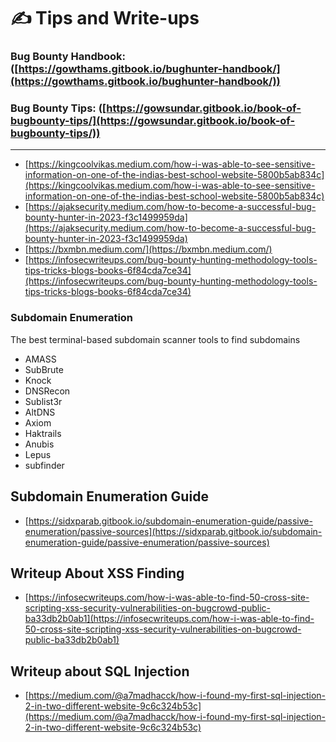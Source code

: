 # ✍ Tips and Write-ups

### Bug Bounty Handbook: ([https://gowthams.gitbook.io/bughunter-handbook/](https://gowthams.gitbook.io/bughunter-handbook/))

### Bug Bounty Tips: ([https://gowsundar.gitbook.io/book-of-bugbounty-tips/](https://gowsundar.gitbook.io/book-of-bugbounty-tips/))

***

* [https://kingcoolvikas.medium.com/how-i-was-able-to-see-sensitive-information-on-one-of-the-indias-best-school-website-5800b5ab834c](https://kingcoolvikas.medium.com/how-i-was-able-to-see-sensitive-information-on-one-of-the-indias-best-school-website-5800b5ab834c)
* [https://ajaksecurity.medium.com/how-to-become-a-successful-bug-bounty-hunter-in-2023-f3c1499959da](https://ajaksecurity.medium.com/how-to-become-a-successful-bug-bounty-hunter-in-2023-f3c1499959da)
* [https://bxmbn.medium.com/](https://bxmbn.medium.com/)
* [https://infosecwriteups.com/bug-bounty-hunting-methodology-tools-tips-tricks-blogs-books-6f84cda7ce34](https://infosecwriteups.com/bug-bounty-hunting-methodology-tools-tips-tricks-blogs-books-6f84cda7ce34)

### Subdomain Enumeration

The best terminal-based subdomain scanner tools to find subdomains

* AMASS
* SubBrute
* Knock
* DNSRecon
* Sublist3r
* AltDNS
* Axiom
* Haktrails
* Anubis
* Lepus
* subfinder

## Subdomain Enumeration Guide

* [https://sidxparab.gitbook.io/subdomain-enumeration-guide/passive-enumeration/passive-sources](https://sidxparab.gitbook.io/subdomain-enumeration-guide/passive-enumeration/passive-sources)

## Writeup About XSS Finding

* [https://infosecwriteups.com/how-i-was-able-to-find-50-cross-site-scripting-xss-security-vulnerabilities-on-bugcrowd-public-ba33db2b0ab1](https://infosecwriteups.com/how-i-was-able-to-find-50-cross-site-scripting-xss-security-vulnerabilities-on-bugcrowd-public-ba33db2b0ab1)

## Writeup about SQL Injection

* [https://medium.com/@a7madhacck/how-i-found-my-first-sql-injection-2-in-two-different-website-9c6c324b53c](https://medium.com/@a7madhacck/how-i-found-my-first-sql-injection-2-in-two-different-website-9c6c324b53c)
